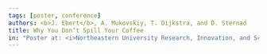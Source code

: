 ```yaml
---
tags: [poster, conference]
authors: <b>J. Ebert</b>, A. Mukovskiy, T. Dijkstra, and D. Sternad
title: Why You Don’t Spill Your Coffee
in: "Poster at: <i>Northeastern University Research, Innovation, and Scholarship Expo (RISE), Boston, MA, April 9, 2015</i>"
---
```

